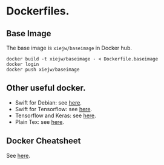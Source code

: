# Dockerfiles.

## Base Image

The base image is `xiejw/baseimage` in Docker hub.

    docker build -t xiejw/baseimage - < Dockerfile.baseimage
    docker login
    docker push xiejw/baseimage


## Other useful docker.

- Swift for Debian: see [here](doc/swift.md).
- Swift for Tensorflow: see [here](doc/s4tf.md).
- Tensorflow and Keras: see [here](doc/tensorflow_keras.md).
- Plain Tex: see [here](doc/tex.md).

## Docker Cheatsheet

See [here](doc/docker_cheatsheet.md).
